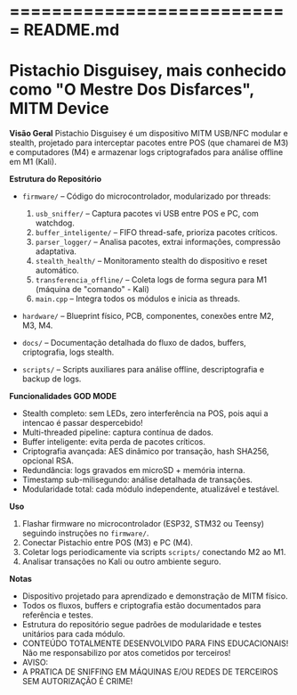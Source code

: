 ===========================
         README.md
===========================

# Pistachio Disguisey, mais conhecido como "O Mestre Dos Disfarces", MITM Device

**Visão Geral**
Pistachio Disguisey é um dispositivo MITM USB/NFC modular e stealth, projetado para interceptar pacotes entre POS (que chamarei de M3) e computadores (M4) e armazenar logs criptografados para análise offline em M1 (Kali).

**Estrutura do Repositório**

- `firmware/` – Código do microcontrolador, modularizado por threads:
  1. `usb_sniffer/` – Captura pacotes vi USB entre POS e PC, com watchdog.
  2. `buffer_inteligente/` – FIFO thread-safe, prioriza pacotes críticos.
  3. `parser_logger/` – Analisa pacotes, extrai informações, compressão adaptativa.
  4. `stealth_health/` – Monitoramento stealth do dispositivo e reset automático.
  5. `transferencia_offline/` – Coleta logs de forma segura para M1 (máquina de "comando" - Kali)
  6. `main.cpp` – Integra todos os módulos e inicia as threads.

- `hardware/` – Blueprint físico, PCB, componentes, conexões entre M2, M3, M4.
- `docs/` – Documentação detalhada do fluxo de dados, buffers, criptografia, logs stealth.
- `scripts/` – Scripts auxiliares para análise offline, descriptografia e backup de logs.

**Funcionalidades GOD MODE**
- Stealth completo: sem LEDs, zero interferência na POS, pois aqui a intencao é passar despercebido!
- Multi-threaded pipeline: captura contínua de dados.
- Buffer inteligente: evita perda de pacotes críticos.
- Criptografia avançada: AES dinâmico por transação, hash SHA256, opcional RSA.
- Redundância: logs gravados em microSD + memória interna.
- Timestamp sub-milisegundo: análise detalhada de transações.
- Modularidade total: cada módulo independente, atualizável e testável.

**Uso**
1. Flashar firmware no microcontrolador (ESP32, STM32 ou Teensy) seguindo instruções no `firmware/`.
2. Conectar Pistachio entre POS (M3) e PC (M4).
3. Coletar logs periodicamente via scripts `scripts/` conectando M2 ao M1.
4. Analisar transações no Kali ou outro ambiente seguro.

**Notas**
- Dispositivo projetado para aprendizado e demonstração de MITM físico.
- Todos os fluxos, buffers e criptografia estão documentados para referência e testes.
- Estrutura do repositório segue padrões de modularidade e testes unitários para cada módulo.
- CONTEÚDO TOTALMENTE DESENVOLVIDO PARA FINS EDUCACIONAIS! Não me responsabilizo por atos cometidos por terceiros!
- AVISO:
- A PRATICA DE SNIFFING EM MÁQUINAS E/OU REDES DE TERCEIROS SEM AUTORIZAÇÃO É CRIME!